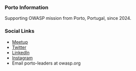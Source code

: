 ### Porto Information
Supporting OWASP mission from Porto, Portugal, since 2024.

### Social Links
* [Meetup](https://www.meetup.com/owasp-porto)
* [Twitter](https://twitter.com/owaspporto)
* [LinkedIn](https://www.linkedin.com/company/owasp-porto/people)
* [Instagram](https://www.instagram.com/owasp_porto)
* Email porto-leaders at owasp.org
